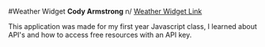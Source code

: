 #Weather Widget
**Cody Armstrong** n/
[Weather Widget Link](http://arms0333.github.io/weather_widget/ "Ottawa weather Widget")
 
 This application was made for my first year Javascript class, I learned about API's and how to access free resources with an API key. 
 
 
